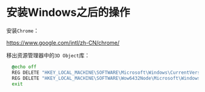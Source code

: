 # 安装Windows之后的操作

安装`Chrome`：

  https://www.google.com/intl/zh-CN/chrome/


移出资源管理器中的`3D Object`库：

```cmd
  @echo off
  REG DELETE "HKEY_LOCAL_MACHINE\SOFTWARE\Microsoft\Windows\CurrentVersion\Explorer\MyComputer\NameSpace\{0DB7E03F-FC29-4DC6-9020-FF41B59E513A}" /f
  REG DELETE "HKEY_LOCAL_MACHINE\SOFTWARE\Wow6432Node\Microsoft\Windows\CurrentVersion\Explorer\MyComputer\NameSpace\{0DB7E03F-FC29-4DC6-9020-FF41B59E513A}" /f
  exit
```
